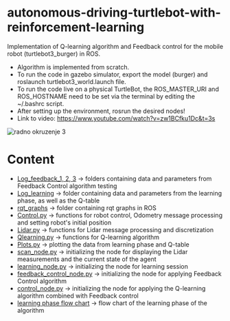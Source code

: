 # autonomous-driving-turtlebot-with-reinforcement-learning
Implementation of Q-learning algorithm and Feedback control for the mobile robot (turtlebot3_burger) in ROS.

 * Algorithm is implemented from scratch.
 * To run the code in gazebo simulator, export the model (burger) and roslaunch turtlebot3_world.launch file.
 * To run the code live on a physical TurtleBot, the ROS_MASTER_URI and ROS_HOSTNAME need to be set via the terminal by editing the ~/.bashrc script.
 * After setting up the environment, rosrun the desired nodes!
 * Link to video: https://www.youtube.com/watch?v=zw1BCfku1Dc&t=3s

![radno okruzenje 3](https://user-images.githubusercontent.com/72970001/98345474-02e69500-2015-11eb-8552-9949ddae6cab.jpeg)

# Content
* [Log_feedback_1, 2, 3](Log_feedback_1) -> folders containing data and parameters from Feedback Control algorithm testing
* [Log_learning](Log_learning) -> folder containing data and parameters from the learning phase, as well as the Q-table 
* [rqt_graphs](rqt_graphs) -> folder containing rqt graphs in ROS
* [Control.py](Control.py) -> functions for robot control, Odometry message processing and setting robot's initial position
* [Lidar.py](Lidar.py) -> functions for Lidar message processing and discretization
* [Qlearning.py](Qlearning.py) -> functions for Q-learning algorithm
* [Plots.py](Plots.py) -> plotting the data from learning phase and Q-table
* [scan_node.py](scan_node.py) -> initializing the node for displaying the Lidar measurements and the current state of the agent
* [learning_node.py](learning_node.py) -> initializing the node for learning session
* [feedback_control_node.py](feedback_control_node.py) -> initializing the node for applying Feedback Control algorithm
* [control_node.py](control_node.py) -> initializing the node for applying the Q-learning algorithm combined with Feedback control
* [learning phase flow chart](learning_phase_flow_chart.png) -> flow chart of the learning phase of the algorithm
    

